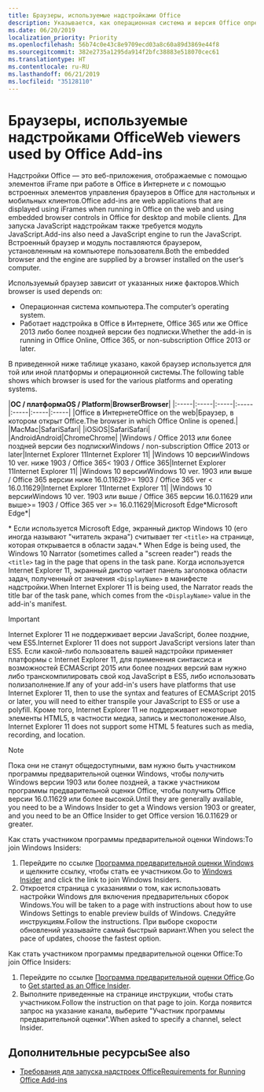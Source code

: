 ```yaml
---
title: Браузеры, используемые надстройками Office
description: Указывается, как операционная система и версия Office определяют браузер, используемый надстройками Office.
ms.date: 06/20/2019
localization_priority: Priority
ms.openlocfilehash: 56b74c0e43c8e9709ecd03a8c60a89d3869e44f8
ms.sourcegitcommit: 382e2735a1295da914f2bfc38883e518070cec61
ms.translationtype: HT
ms.contentlocale: ru-RU
ms.lasthandoff: 06/21/2019
ms.locfileid: "35128110"
---
```

# <a name="browsers-used-by-office-add-ins"></a><span data-ttu-id="6089c-103">Браузеры, используемые надстройками Office</span><span class="sxs-lookup"><span data-stu-id="6089c-103">Web viewers used by Office Add-ins</span></span>

<span data-ttu-id="6089c-104">Надстройки Office — это веб-приложения, отображаемые с помощью элементов iFrame при работе в Office в Интернете и с помощью встроенных элементов управления браузеров в Office для настольных и мобильных клиентов.</span><span class="sxs-lookup"><span data-stu-id="6089c-104">Office add-ins are web applications that are displayed using iFrames when running in Office on the web and using embedded browser controls in Office for desktop and mobile clients.</span></span> <span data-ttu-id="6089c-105">Для запуска JavaScript надстройкам также требуется модуль JavaScript.</span><span class="sxs-lookup"><span data-stu-id="6089c-105">Add-ins also need a JavaScript engine to run the JavaScript.</span></span> <span data-ttu-id="6089c-106">Встроенный браузер и модуль поставляются браузером, установленным на компьютере пользователя.</span><span class="sxs-lookup"><span data-stu-id="6089c-106">Both the embedded browser and the engine are supplied by a browser installed on the user’s computer.</span></span>

<span data-ttu-id="6089c-107">Используемый браузер зависит от указанных ниже факторов.</span><span class="sxs-lookup"><span data-stu-id="6089c-107">Which browser is used depends on:</span></span>

- <span data-ttu-id="6089c-108">Операционная система компьютера.</span><span class="sxs-lookup"><span data-stu-id="6089c-108">The computer’s operating system.</span></span>
- <span data-ttu-id="6089c-109">Работает надстройка в Office в Интернете, Office 365 или же Office 2013 либо более поздней версии без подписки.</span><span class="sxs-lookup"><span data-stu-id="6089c-109">Whether the add-in is running in Office Online, Office 365, or non-subscription Office 2013 or later.</span></span>

<span data-ttu-id="6089c-110">В приведенной ниже таблице указано, какой браузер используется для той или иной платформы и операционной системы.</span><span class="sxs-lookup"><span data-stu-id="6089c-110">The following table shows which browser is used for the various platforms and operating systems.</span></span>

|<span data-ttu-id="6089c-111">**ОС / платформа**</span><span class="sxs-lookup"><span data-stu-id="6089c-111">**OS / Platform**</span></span>|<span data-ttu-id="6089c-112">**Browser**</span><span class="sxs-lookup"><span data-stu-id="6089c-112">**Browser**</span></span>|
|:-----|:-----|:-----|:-----|:-----|:-----|:-----|
|<span data-ttu-id="6089c-113">Office в Интернете</span><span class="sxs-lookup"><span data-stu-id="6089c-113">Office on the web</span></span>|<span data-ttu-id="6089c-114">Браузер, в котором открыт Office.</span><span class="sxs-lookup"><span data-stu-id="6089c-114">The browser in which Office Online is opened.</span></span>|
|<span data-ttu-id="6089c-115">Mac</span><span class="sxs-lookup"><span data-stu-id="6089c-115">Mac</span></span>|<span data-ttu-id="6089c-116">Safari</span><span class="sxs-lookup"><span data-stu-id="6089c-116">Safari</span></span>|
|<span data-ttu-id="6089c-117">iOS</span><span class="sxs-lookup"><span data-stu-id="6089c-117">iOS</span></span>|<span data-ttu-id="6089c-118">Safari</span><span class="sxs-lookup"><span data-stu-id="6089c-118">Safari</span></span>|
|<span data-ttu-id="6089c-119">Android</span><span class="sxs-lookup"><span data-stu-id="6089c-119">Android</span></span>|<span data-ttu-id="6089c-120">Chrome</span><span class="sxs-lookup"><span data-stu-id="6089c-120">Chrome</span></span>|
|<span data-ttu-id="6089c-121">Windows / Office 2013 или более поздней версии без подписки</span><span class="sxs-lookup"><span data-stu-id="6089c-121">Windows / non-subscription Office 2013 or later</span></span>|<span data-ttu-id="6089c-122">Internet Explorer 11</span><span class="sxs-lookup"><span data-stu-id="6089c-122">Internet Explorer 11</span></span>|
|<span data-ttu-id="6089c-123">Windows 10 версии</span><span class="sxs-lookup"><span data-stu-id="6089c-123">Windows 10 ver.</span></span> <span data-ttu-id="6089c-124">ниже 1903 / Office 365</span><span class="sxs-lookup"><span data-stu-id="6089c-124">< 1903 / Office 365</span></span>|<span data-ttu-id="6089c-125">Internet Explorer 11</span><span class="sxs-lookup"><span data-stu-id="6089c-125">Internet Explorer 11</span></span>|
|<span data-ttu-id="6089c-126">Windows 10 версии</span><span class="sxs-lookup"><span data-stu-id="6089c-126">Windows 10 ver.</span></span> <span data-ttu-id="6089c-127">1903 или выше / Office 365 версии ниже 16.0.11629</span><span class="sxs-lookup"><span data-stu-id="6089c-127">>= 1903 / Office 365 ver < 16.0.11629</span></span>|<span data-ttu-id="6089c-128">Internet Explorer 11</span><span class="sxs-lookup"><span data-stu-id="6089c-128">Internet Explorer 11</span></span>|
|<span data-ttu-id="6089c-129">Windows 10 версии</span><span class="sxs-lookup"><span data-stu-id="6089c-129">Windows 10 ver.</span></span> <span data-ttu-id="6089c-130">1903 или выше / Office 365 версии 16.0.11629 или выше</span><span class="sxs-lookup"><span data-stu-id="6089c-130">>= 1903 / Office 365 ver >= 16.0.11629</span></span>|<span data-ttu-id="6089c-131">Microsoft Edge\*</span><span class="sxs-lookup"><span data-stu-id="6089c-131">Microsoft Edge\*</span></span>|

<span data-ttu-id="6089c-132">\* Если используется Microsoft Edge, экранный диктор Windows 10 (его иногда называют "читатель экрана") считывает тег `<title>` на странице, которая открывается в области задач.</span><span class="sxs-lookup"><span data-stu-id="6089c-132">\* When Edge is being used, the Windows 10 Narrator (sometimes called a "screen reader") reads the `<title>` tag in the page that opens in the task pane.</span></span> <span data-ttu-id="6089c-133">Когда используется Internet Explorer 11, экранный диктор читает панель заголовка области задач, полученный от значения `<DisplayName>` в манифесте надстройки.</span><span class="sxs-lookup"><span data-stu-id="6089c-133">When Internet Explorer 11 is being used, the Narrator reads the title bar of the task pane, which comes from the `<DisplayName>` value in the add-in's manifest.</span></span>

> [!IMPORTANT]
> <span data-ttu-id="6089c-134">Internet Explorer 11 не поддерживает версии JavaScript, более поздние, чем ES5.</span><span class="sxs-lookup"><span data-stu-id="6089c-134">Internet Explorer 11 does not support JavaScript versions later than ES5.</span></span> <span data-ttu-id="6089c-135">Если какой-либо пользователь вашей надстройки применяет платформы с Internet Explorer 11, для применения синтаксиса и возможностей ECMAScript 2015 или более поздних версий вам нужно либо транскомпилировать свой код JavaScript в ES5, либо использовать полизаполнение.</span><span class="sxs-lookup"><span data-stu-id="6089c-135">If any of your add-in's users have platforms that use Internet Explorer 11, then to use the syntax and features of ECMAScript 2015 or later, you will need to either transpile your JavaScript to ES5 or use a polyfill.</span></span> <span data-ttu-id="6089c-136">Кроме того, Internet Explorer 11 не поддерживает некоторые элементы HTML5, в частности медиа, запись и местоположение.</span><span class="sxs-lookup"><span data-stu-id="6089c-136">Also, Internet Explorer 11 does not support some HTML 5 features such as media, recording, and location.</span></span>

> [!NOTE]
> <span data-ttu-id="6089c-137">Пока они не станут общедоступными, вам нужно быть участником программы предварительной оценки Windows, чтобы получить Windows версии 1903 или более поздней, а также участником программы предварительной оценки Office, чтобы получить Office версии 16.0.11629 или более высокой.</span><span class="sxs-lookup"><span data-stu-id="6089c-137">Until they are generally available, you need to be a Windows Insider to get a Windows version 1903 or greater, and you need to be an Office Insider to get Office version 16.0.11629 or greater.</span></span>
>
> <span data-ttu-id="6089c-138">Как стать участником программы предварительной оценки Windows:</span><span class="sxs-lookup"><span data-stu-id="6089c-138">To join Windows Insiders:</span></span>
> 
> 1. <span data-ttu-id="6089c-139">Перейдите по ссылке [Программа предварительной оценки Windows](https://insider.windows.com) и щелкните ссылку, чтобы стать ее участником.</span><span class="sxs-lookup"><span data-stu-id="6089c-139">Go to [Windows Insider](https://insider.windows.com) and click the link to join Windows Insiders.</span></span>
> 2. <span data-ttu-id="6089c-140">Откроется страница с указаниями о том, как использовать настройки Windows для включения предварительных сборок Windows.</span><span class="sxs-lookup"><span data-stu-id="6089c-140">You will be taken to a page with instructions about how to use Windows Settings to enable preview builds of Windows.</span></span> <span data-ttu-id="6089c-141">Следуйте инструкциям.</span><span class="sxs-lookup"><span data-stu-id="6089c-141">Follow the instructions.</span></span> <span data-ttu-id="6089c-142">При выборе скорости обновлений указывайте самый быстрый вариант.</span><span class="sxs-lookup"><span data-stu-id="6089c-142">When you select the pace of updates, choose the fastest option.</span></span>
>
> <span data-ttu-id="6089c-143">Как стать участником программы предварительной оценки Office:</span><span class="sxs-lookup"><span data-stu-id="6089c-143">To join Office Insiders:</span></span>
> 
> 1. <span data-ttu-id="6089c-144">Перейдите по ссылке [Программа предварительной оценки Office](https://insider.office.com/join).</span><span class="sxs-lookup"><span data-stu-id="6089c-144">Go to [Get started as an Office Insider](https://insider.office.com/join).</span></span>
> 2. <span data-ttu-id="6089c-145">Выполните приведенные на странице инструкции, чтобы стать участником.</span><span class="sxs-lookup"><span data-stu-id="6089c-145">Follow the instruction on that page to join.</span></span> <span data-ttu-id="6089c-146">Когда появится запрос на указание канала, выберите "Участник программы предварительной оценки".</span><span class="sxs-lookup"><span data-stu-id="6089c-146">When asked to specify a channel, select Insider.</span></span>

## <a name="see-also"></a><span data-ttu-id="6089c-147">Дополнительные ресурсы</span><span class="sxs-lookup"><span data-stu-id="6089c-147">See also</span></span>

- [<span data-ttu-id="6089c-148">Требования для запуска надстроек Office</span><span class="sxs-lookup"><span data-stu-id="6089c-148">Requirements for Running Office Add-ins</span></span>](requirements-for-running-office-add-ins.md)
